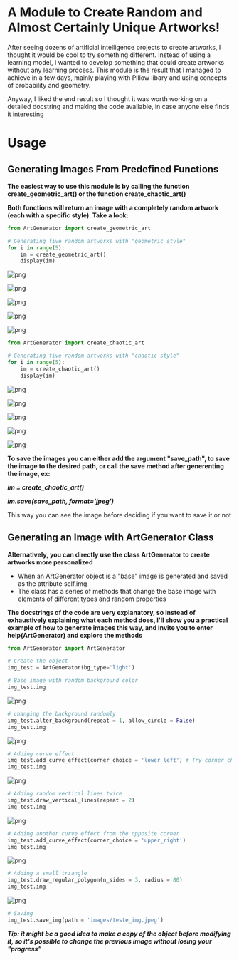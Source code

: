 # A Module to Create Random and Almost Certainly Unique Artworks!

After seeing dozens of artificial intelligence projects to create artworks, I thought it would be cool to try something different. Instead of using a learning model, I wanted to develop something that could create artworks without any learning process. This module is the result that I managed to achieve in a few days, mainly playing with Pillow libary and using concepts of probability and geometry.

Anyway, I liked the end result so I thought it was worth working on a detailed docstring and making the code available, in case anyone else finds it interesting

# Usage
## Generating Images From Predefined Functions

**The easiest way to use this module is by calling the function create_geometric_art() or the function create_chaotic_art()**

**Both functions will return an image with a completely random artwork (each with a specific style). Take a look:**


```python
from ArtGenerator import create_geometric_art

# Generating five random artworks with "geometric style"
for i in range(5):
    im = create_geometric_art()
    display(im)
```


    
![png](readme_files/output_3_0.png)
    



    
![png](readme_files/output_3_1.png)
    



    
![png](readme_files/output_3_2.png)
    



    
![png](readme_files/output_3_3.png)
    



    
![png](readme_files/output_3_4.png)
    



```python
from ArtGenerator import create_chaotic_art

# Generating five random artworks with "chaotic style"
for i in range(5):
    im = create_chaotic_art()
    display(im)
```


    
![png](readme_files/output_4_0.png)
    



    
![png](readme_files/output_4_1.png)
    



    
![png](readme_files/output_4_2.png)
    



    
![png](readme_files/output_4_3.png)
    



    
![png](readme_files/output_4_4.png)
    


**To save the images you can either add the argument "save_path", to save the image to the desired path, or call the save method after generenting the image, ex:**

***im = create_chaotic_art()***

***im.save(save_path, format='jpeg')***

This way you can see the image before deciding if you want to save it or not


## Generating an Image with ArtGenerator Class

**Alternatively, you can directly use the class ArtGenerator to create artworks more personalized**

+ When an ArtGenerator object is a "base" image is generated and saved as the attribute self.img
+ The class has a series of methods that change the base image with elements of different types and random properties

**The docstrings of the code are very explanatory, so instead of exhaustively explaining what each method does, I'll show you a practical example of how to generate images this way, and invite you to enter help(ArtGenerator) and explore the methods**



```python
from ArtGenerator import ArtGenerator

# Create the object
img_test = ArtGenerator(bg_type='light')
```


```python
# Base image with random background color
img_test.img
```




    
![png](readme_files/output_9_0.png)
    




```python
# changing the background randomly
img_test.alter_background(repeat = 1, allow_circle = False)
img_test.img
```




    
![png](readme_files/output_10_0.png)
    




```python
# Adding curve effect
img_test.add_curve_effect(corner_choice = 'lower_left') # Try corner_choice = 'middle' for a spiral effect
img_test.img
```




    
![png](readme_files/output_11_0.png)
    




```python
# Adding random vertical lines twice 
img_test.draw_vertical_lines(repeat = 2)
img_test.img
```




    
![png](readme_files/output_12_0.png)
    




```python
# Adding another curve effect from the opposite corner
img_test.add_curve_effect(corner_choice = 'upper_right') 
img_test.img
```




    
![png](readme_files/output_13_0.png)
    




```python
# Adding a small triangle
img_test.draw_regular_polygon(n_sides = 3, radius = 80) 
img_test.img
```




    
![png](readme_files/output_14_0.png)
    




```python
# Saving 
img_test.save_img(path = 'images/teste_img.jpeg')
```

***Tip: it might be a good idea to make a copy of the object before modifying it, so it's possible to change the previous image without losing your "progress"***
